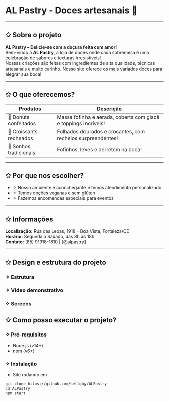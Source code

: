 # AL Pastry - Doces artesanais 🍰   

---
## ✩ Sobre o projeto

**AL Pastry – Delicie-se com a doçura feita com amor!**  
Bem-vindo à **AL Pastry**, a loja de doces onde cada sobremesa é uma celebração de sabores e texturas irresistíveis!  
Nossas criações são feitas com ingredientes de alta qualidade, técnicas artesanais e muito carinho.
Nosso site oferece os mais variados doces para alegrar sua boca!

---

## ✩ O que oferecemos?

| Produtos               | Descrição                                                                 |
|------------------------|---------------------------------------------------------------------------|
| 🍩 Donuts confeitados  | Massa fofinha e aerada, coberta com glacê e toppings incríveis!          |
| 🥐 Croissants recheados| Folhados dourados e crocantes, com recheios surpreendentes!              |
| 🍞 Sonhos tradicionais | Fofinhos, leves e derretem na boca!                                      |

---

## ✩ Por que nos escolher?

- ✧ Nosso ambiente é aconchegante e temos atendimento personalizado  
- ✧ Temos opções veganas e sem glúten  
- ✧ Fazemos encomendas especiais para eventos  

---

## ✩ Informações

**Localização:** Rua das Leoas, 1918 – Boa Vista, Fortaleza/CE  
**Horário:** Segunda a Sábado, das 8h às 18h  
**Contato:** (85) 91918-1810 | [@alpastry]

---

## ✩ Design e estrutura do projeto

### ✧ Estrutura

  


### ✧ Vídeo demonstrativo



### ✧ Screens



## ✩ Como posso executar o projeto?

### ✧ Pré-requisitos

- Node.js (v14+)  
- npm (v6+)

### ✧ Instalação

- Site rodando em 

```bash
git clone https://github.com/hellgby/ALPastry
cd ALPastry
npm start
